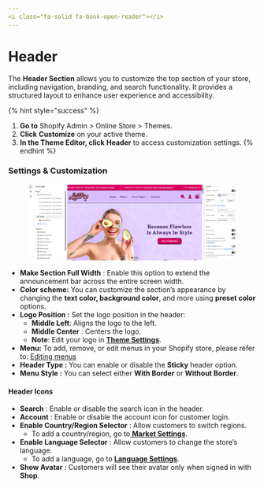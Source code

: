 ```yaml
---
<i class="fa-solid fa-book-open-reader"></i>
---
```


# Header

The **Header Section** allows you to customize the top section of your store, including navigation, branding, and search functionality. It provides a structured layout to enhance user experience and accessibility.

{% hint style="success" %}
1. **Go to** Shopify Admin > Online Store > Themes.
2. **Click** **Customize** on your active theme.
3. **In the Theme Editor, click** **Header** to access customization settings.
{% endhint %}

### Settings & Customization

<figure><img src="../.gitbook/assets/header.png" alt=""><figcaption></figcaption></figure>

* **Make Section Full Width** : Enable this option to extend the announcement bar across the entire screen width.
* **Color scheme:** You can customize the section’s appearance by changing the **text color, background color**, and more using **preset color** options.
* &#x20;**Logo Position :** Set the logo position in the header:
  * **Middle Left**: Aligns the logo to the left.
  * **Middle Center** : Centers the logo.
  * **Note**: Edit your logo in [**Theme Settings**](broken-reference).
* **Menu:** To add, remove, or edit menus in your Shopify store, please refer to: [Editing menus](https://help.shopify.com/en/manual/online-store/menus-and-links/editing-menus)
* **Header Type :** You can enable or disable the **Sticky** header option.
* **Menu Style :** You can select either **With Border** or **Without Border**.

#### **Header Icons**

* **Search** : Enable or disable the search icon in the header.
* **Account** : Enable or disable  the account icon for customer login.
* **Enable Country/Region Selector** : Allow customers to switch regions.
  * To add a country/region, go to[ **Market Settings**](https://help.shopify.com/en/manual/international/managed-markets/setting-up).
* **Enable Language Selector** : Allow customers to change the store’s language.
  * To add a language, go to [**Language Settings**](https://help.shopify.com/en/manual/international/languages/manage-languages).
* **Show Avatar** : Customers will see their avatar only when signed in with **Shop**.
